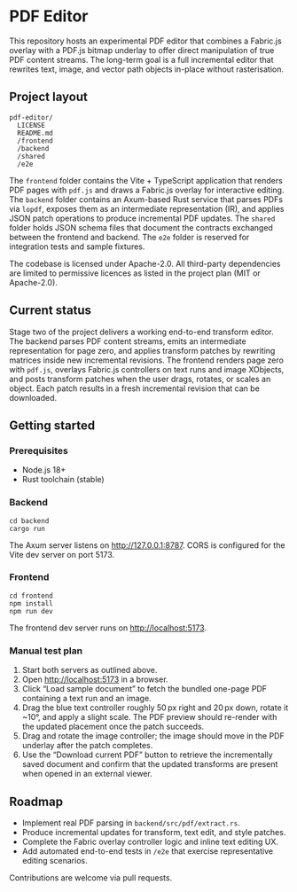 # PDF Editor

This repository hosts an experimental PDF editor that combines a Fabric.js overlay with a PDF.js bitmap underlay to offer direct manipulation of true PDF content streams. The long-term goal is a full incremental editor that rewrites text, image, and vector path objects in-place without rasterisation.

## Project layout

```
pdf-editor/
  LICENSE
  README.md
  /frontend
  /backend
  /shared
  /e2e
```

The `frontend` folder contains the Vite + TypeScript application that renders PDF pages with `pdf.js` and draws a Fabric.js overlay for interactive editing. The `backend` folder contains an Axum-based Rust service that parses PDFs via `lopdf`, exposes them as an intermediate representation (IR), and applies JSON patch operations to produce incremental PDF updates. The `shared` folder holds JSON schema files that document the contracts exchanged between the frontend and backend. The `e2e` folder is reserved for integration tests and sample fixtures.

The codebase is licensed under Apache-2.0. All third-party dependencies are limited to permissive licences as listed in the project plan (MIT or Apache-2.0).

## Current status

Stage two of the project delivers a working end-to-end transform editor. The backend parses PDF content streams, emits an intermediate representation for page zero, and applies transform patches by rewriting matrices inside new incremental revisions. The frontend renders page zero with `pdf.js`, overlays Fabric.js controllers on text runs and image XObjects, and posts transform patches when the user drags, rotates, or scales an object. Each patch results in a fresh incremental revision that can be downloaded.

## Getting started

### Prerequisites

* Node.js 18+
* Rust toolchain (stable)

### Backend

```
cd backend
cargo run
```

The Axum server listens on <http://127.0.0.1:8787>. CORS is configured for the Vite dev server on port 5173.

### Frontend

```
cd frontend
npm install
npm run dev
```

The frontend dev server runs on <http://localhost:5173>.

### Manual test plan

1. Start both servers as outlined above.
2. Open <http://localhost:5173> in a browser.
3. Click “Load sample document” to fetch the bundled one-page PDF containing a text run and an image.
4. Drag the blue text controller roughly 50 px right and 20 px down, rotate it ~10°, and apply a slight scale. The PDF preview should re-render with the updated placement once the patch succeeds.
5. Drag and rotate the image controller; the image should move in the PDF underlay after the patch completes.
6. Use the “Download current PDF” button to retrieve the incrementally saved document and confirm that the updated transforms are present when opened in an external viewer.

## Roadmap

* Implement real PDF parsing in `backend/src/pdf/extract.rs`.
* Produce incremental updates for transform, text edit, and style patches.
* Complete the Fabric overlay controller logic and inline text editing UX.
* Add automated end-to-end tests in `/e2e` that exercise representative editing scenarios.

Contributions are welcome via pull requests.
